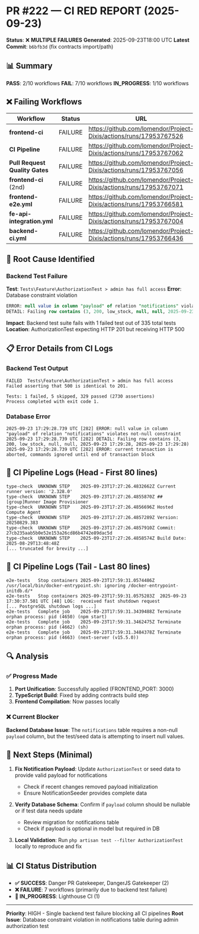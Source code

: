# PR #222 — CI RED REPORT (2025-09-23)

**Status**: ❌ **MULTIPLE FAILURES**
**Generated**: 2025-09-23T18:00 UTC
**Latest Commit**: `b6bfb3d` (fix contracts import/path)

## 📊 Summary

**PASS**: 2/10 workflows
**FAIL**: 7/10 workflows
**IN_PROGRESS**: 1/10 workflows

## ❌ Failing Workflows

| Workflow | Status | URL |
|----------|--------|-----|
| **frontend-ci** | FAILURE | https://github.com/lomendor/Project-Dixis/actions/runs/17953767526 |
| **CI Pipeline** | FAILURE | https://github.com/lomendor/Project-Dixis/actions/runs/17953767062 |
| **Pull Request Quality Gates** | FAILURE | https://github.com/lomendor/Project-Dixis/actions/runs/17953767056 |
| **frontend-ci** (2nd) | FAILURE | https://github.com/lomendor/Project-Dixis/actions/runs/17953767071 |
| **frontend-e2e.yml** | FAILURE | https://github.com/lomendor/Project-Dixis/actions/runs/17953766581 |
| **fe-api-integration.yml** | FAILURE | https://github.com/lomendor/Project-Dixis/actions/runs/17953767004 |
| **backend-ci.yml** | FAILURE | https://github.com/lomendor/Project-Dixis/actions/runs/17953766436 |

## 🚨 Root Cause Identified

### **Backend Test Failure**
**Test**: `Tests\Feature\AuthorizationTest > admin has full access`
**Error**: Database constraint violation

```sql
ERROR: null value in column "payload" of relation "notifications" violates not-null constraint
DETAIL: Failing row contains (3, 200, low_stock, null, null, 2025-09-23 17:29:28, 2025-09-23 17:29:28)
```

**Impact**: Backend test suite fails with 1 failed test out of 335 total tests
**Location**: AuthorizationTest expecting HTTP 201 but receiving HTTP 500

## 📋 Error Details from CI Logs

### Backend Test Output
```
FAILED  Tests\Feature\AuthorizationTest > admin has full access
Failed asserting that 500 is identical to 201.

Tests: 1 failed, 5 skipped, 329 passed (2730 assertions)
Process completed with exit code 1.
```

### Database Error
```
2025-09-23 17:29:28.739 UTC [282] ERROR: null value in column "payload" of relation "notifications" violates not-null constraint
2025-09-23 17:29:28.739 UTC [282] DETAIL: Failing row contains (3, 200, low_stock, null, null, 2025-09-23 17:29:28, 2025-09-23 17:29:28)
2025-09-23 17:29:28.739 UTC [282] ERROR: current transaction is aborted, commands ignored until end of transaction block
```

## 📄 CI Pipeline Logs (Head - First 80 lines)

```
type-check	UNKNOWN STEP	﻿2025-09-23T17:27:26.4832662Z Current runner version: '2.328.0'
type-check	UNKNOWN STEP	2025-09-23T17:27:26.4855870Z ##[group]Runner Image Provisioner
type-check	UNKNOWN STEP	2025-09-23T17:27:26.4856696Z Hosted Compute Agent
type-check	UNKNOWN STEP	2025-09-23T17:27:26.4857289Z Version: 20250829.383
type-check	UNKNOWN STEP	2025-09-23T17:27:26.4857910Z Commit: 27cb235aab5b0e52e153a26cd86b4742e89dac5d
type-check	UNKNOWN STEP	2025-09-23T17:27:26.4858574Z Build Date: 2025-08-29T13:48:48Z
[... truncated for brevity ...]
```

## 📄 CI Pipeline Logs (Tail - Last 80 lines)

```
e2e-tests	Stop containers	2025-09-23T17:59:31.0574486Z  /usr/local/bin/docker-entrypoint.sh: ignoring /docker-entrypoint-initdb.d/*
e2e-tests	Stop containers	2025-09-23T17:59:31.0575283Z  2025-09-23 17:30:37.501 UTC [48] LOG:  received fast shutdown request
[... PostgreSQL shutdown logs ...]
e2e-tests	Complete job	2025-09-23T17:59:31.3439488Z Terminate orphan process: pid (4650) (npm start)
e2e-tests	Complete job	2025-09-23T17:59:31.3462475Z Terminate orphan process: pid (4662) (sh)
e2e-tests	Complete job	2025-09-23T17:59:31.3484378Z Terminate orphan process: pid (4663) (next-server (v15.5.0))
```

## 🔍 Analysis

### ✅ Progress Made
1. **Port Unification**: Successfully applied (FRONTEND_PORT: 3000)
2. **TypeScript Build**: Fixed by adding contracts build step
3. **Frontend Compilation**: Now passes locally

### ❌ Current Blocker
**Backend Database Issue**: The `notifications` table requires a non-null `payload` column, but the test/seed data is attempting to insert null values.

## 🧯 Next Steps (Minimal)

1. **Fix Notification Payload**: Update `AuthorizationTest` or seed data to provide valid payload for notifications
   - Check if recent changes removed payload initialization
   - Ensure NotificationSeeder provides complete data

2. **Verify Database Schema**: Confirm if `payload` column should be nullable or if test data needs update
   - Review migration for notifications table
   - Check if payload is optional in model but required in DB

3. **Local Validation**: Run `php artisan test --filter AuthorizationTest` locally to reproduce and fix

## 📊 CI Status Distribution

- **✅ SUCCESS**: Danger PR Gatekeeper, DangerJS Gatekeeper (2)
- **❌ FAILURE**: 7 workflows (primarily due to backend test failure)
- **🔄 IN_PROGRESS**: Lighthouse CI (1)

---

**Priority**: HIGH - Single backend test failure blocking all CI pipelines
**Root Issue**: Database constraint violation in notifications table during admin authorization test